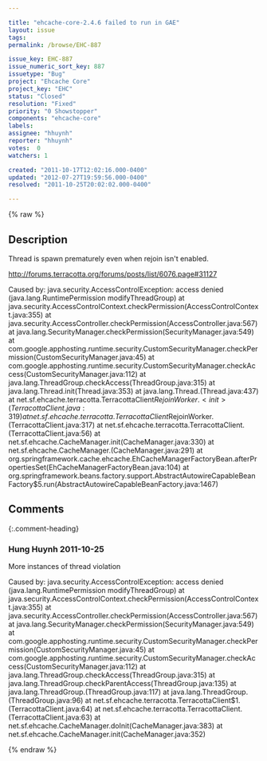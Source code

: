 ```yaml
---

title: "ehcache-core-2.4.6 failed to run in GAE"
layout: issue
tags: 
permalink: /browse/EHC-887

issue_key: EHC-887
issue_numeric_sort_key: 887
issuetype: "Bug"
project: "Ehcache Core"
project_key: "EHC"
status: "Closed"
resolution: "Fixed"
priority: "0 Showstopper"
components: "ehcache-core"
labels: 
assignee: "hhuynh"
reporter: "hhuynh"
votes:  0
watchers: 1

created: "2011-10-17T12:02:16.000-0400"
updated: "2012-07-27T19:59:56.000-0400"
resolved: "2011-10-25T20:02:02.000-0400"

---
```




{% raw %}



## Description

<div markdown="1" class="description">

Thread is spawn prematurely even when rejoin isn't enabled. 

http://forums.terracotta.org/forums/posts/list/6076.page#31127

Caused by: java.security.AccessControlException: access denied (java.lang.RuntimePermission modifyThreadGroup)
at java.security.AccessControlContext.checkPermission(AccessControlContext.java:355)
at java.security.AccessController.checkPermission(AccessController.java:567)
at java.lang.SecurityManager.checkPermission(SecurityManager.java:549)
at com.google.apphosting.runtime.security.CustomSecurityManager.checkPermission(CustomSecurityManager.java:45)
at com.google.apphosting.runtime.security.CustomSecurityManager.checkAccess(CustomSecurityManager.java:112)
at java.lang.ThreadGroup.checkAccess(ThreadGroup.java:315)
at java.lang.Thread.init(Thread.java:353)
at java.lang.Thread.<init>(Thread.java:437)
at net.sf.ehcache.terracotta.TerracottaClient$RejoinWorker.<init>(TerracottaClient.java:319)
at net.sf.ehcache.terracotta.TerracottaClient$RejoinWorker.<init>(TerracottaClient.java:317)
at net.sf.ehcache.terracotta.TerracottaClient.<init>(TerracottaClient.java:56)
at net.sf.ehcache.CacheManager.init(CacheManager.java:330)
at net.sf.ehcache.CacheManager.<init>(CacheManager.java:291)
at org.springframework.cache.ehcache.EhCacheManagerFactoryBean.afterPropertiesSet(EhCacheManagerFactoryBean.java:104)
at org.springframework.beans.factory.support.AbstractAutowireCapableBeanFactory$5.run(AbstractAutowireCapableBeanFactory.java:1467) 

</div>

## Comments


{:.comment-heading}
### **Hung Huynh** <span class="date">2011-10-25</span>

<div markdown="1" class="comment">

More instances of thread violation

Caused by: java.security.AccessControlException: access denied (java.lang.RuntimePermission modifyThreadGroup)
	at java.security.AccessControlContext.checkPermission(AccessControlContext.java:355)
	at java.security.AccessController.checkPermission(AccessController.java:567)
	at java.lang.SecurityManager.checkPermission(SecurityManager.java:549)
	at com.google.apphosting.runtime.security.CustomSecurityManager.checkPermission(CustomSecurityManager.java:45)
	at com.google.apphosting.runtime.security.CustomSecurityManager.checkAccess(CustomSecurityManager.java:112)
	at java.lang.ThreadGroup.checkAccess(ThreadGroup.java:315)
	at java.lang.ThreadGroup.checkParentAccess(ThreadGroup.java:135)
	at java.lang.ThreadGroup.<init>(ThreadGroup.java:117)
	at java.lang.ThreadGroup.<init>(ThreadGroup.java:96)
	at net.sf.ehcache.terracotta.TerracottaClient$1.<init>(TerracottaClient.java:64)
	at net.sf.ehcache.terracotta.TerracottaClient.<init>(TerracottaClient.java:63)
	at net.sf.ehcache.CacheManager.doInit(CacheManager.java:383)
	at net.sf.ehcache.CacheManager.init(CacheManager.java:352)

</div>



{% endraw %}

